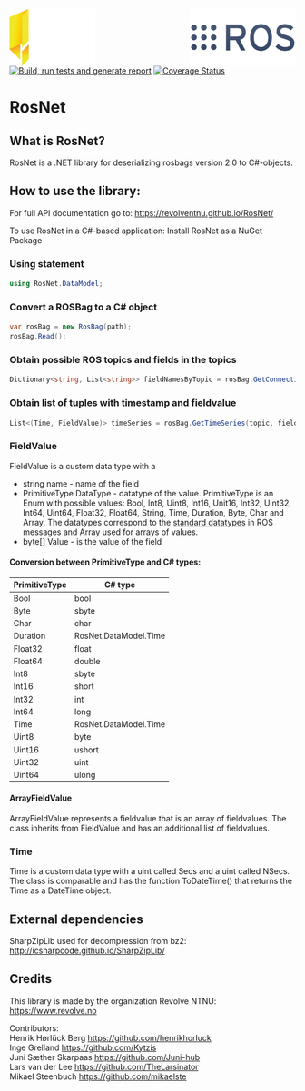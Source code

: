 <div class="row">
  <div class="column">

  </div>
  <div class="column">

  </div>
</div>
<p float="left">
    <a href="https://revolve.no/"><img align=left src="https://raw.githubusercontent.com/RevolveNTNU/RosNet/86-improve-readme/.github/main/revolve.svg" width="30%" height="100"/></a>
    <a href="https://ros.org/"><img align=right margin src="https://raw.githubusercontent.com/RevolveNTNU/RosNet/86-improve-readme/.github/main/ros.png" height="100"/></a>
</p>
<br>
<br>
<br>
<br>
<br>

[![Build, run tests and generate report](https://github.com/RevolveNTNU/RosNet/actions/workflows/build_and_test.yml/badge.svg)](https://github.com/RevolveNTNU/RosNet/actions/workflows/build_and_test.yml)
[![Coverage Status](https://coveralls.io/repos/github/RevolveNTNU/RosNet/badge.svg?branch=master)](https://coveralls.io/github/RevolveNTNU/RosNet?branch=master)
# RosNet
## What is RosNet?
RosNet is a .NET library for deserializing rosbags version 2.0 to C#-objects.

## How to use the library:
For full API documentation go to: https://revolventnu.github.io/RosNet/
<!-- User documentation-->
To use RosNet in a C#-based application: Install RosNet as a NuGet Package

### Using statement
```C#
using RosNet.DataModel;
```
### Convert a ROSBag to a C# object
```C#
var rosBag = new RosBag(path);
rosBag.Read();
```
### Obtain possible ROS topics and fields in the topics
```C#
Dictionary<string, List<string>> fieldNamesByTopic = rosBag.GetConnectionFields();
```

### Obtain list of tuples with timestamp and fieldvalue
```C#
List<(Time, FieldValue)> timeSeries = rosBag.GetTimeSeries(topic, fieldName);
```

### FieldValue

FieldValue is a custom data type with a 

- string name -  name of the field
- PrimitiveType DataType -  datatype of the value. PrimitiveType is an Enum with possible values: Bool, Int8, Uint8, Int16, Unit16, Int32, Uint32, Int64, Uint64, Float32, Float64, String, Time, Duration, Byte, Char and Array. The datatypes correspond to the [standard datatypes](https://wiki.ros.org/msg) in ROS messages and Array used for arrays of values.
- byte[] Value - is the value of the field

#### Conversion between PrimitiveType and C# types:
| PrimitiveType | C# type               |
| -----------   | -----------           |
| Bool          | bool                  |
| Byte          | sbyte                 |
| Char          | char                  |
| Duration      | RosNet.DataModel.Time |
| Float32       | float                 |
| Float64       | double                |
| Int8          | sbyte                 |
| Int16         | short                 |
| Int32         | int                   |
| Int64         | long                  |
| Time          | RosNet.DataModel.Time |
| Uint8         | byte                  |
| Uint16        | ushort                |
| Uint32        | uint                  |
| Uint64        | ulong                 |

#### ArrayFieldValue

ArrayFieldValue represents a fieldvalue that is an array of fieldvalues. The class inherits from FieldValue and has an additional list of fieldvalues.

### Time

Time is a custom data type with a uint called Secs and a uint called NSecs. The class is comparable and has the function ToDateTime() that returns the Time as a DateTime object.
## External dependencies
SharpZipLib used for decompression from bz2: http://icsharpcode.github.io/SharpZipLib/

## Credits
This library is made by the organization Revolve NTNU: https://www.revolve.no

Contributors:  
Henrik Hørlück Berg https://github.com/henrikhorluck  
Inge Grelland https://github.com/Kytzis  
Juni Sæther Skarpaas https://github.com/Juni-hub  
Lars van der Lee https://github.com/TheLarsinator  
Mikael Steenbuch https://github.com/mikaelste

<!-- License -->
